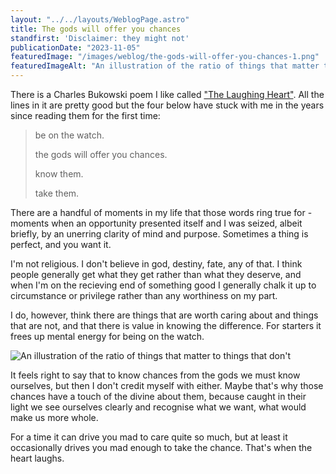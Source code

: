 ```yaml
---
layout: "../../layouts/WeblogPage.astro"
title: The gods will offer you chances
standfirst: 'Disclaimer: they might not'
publicationDate: "2023-11-05"
featuredImage: "/images/weblog/the-gods-will-offer-you-chances-1.png"
featuredImageAlt: "An illustration of the ratio of things that matter to things that don't"
---
```


There is a Charles Bukowski poem I like called ["The Laughing Heart"](https://thebestamericanpoetry.typepad.com/the_best_american_poetry/2008/11/the-laughing-he.html). All the lines in it are pretty good but the four below have stuck with me in the years since reading them for the first time:

> be on the watch.
>
> the gods will offer you chances.
>
> know them.
>
> take them.

There are a handful of moments in my life that those words ring true for - moments when an opportunity presented itself and I was seized, albeit briefly, by an unerring clarity of mind and purpose. Sometimes a thing is perfect, and you want it.

I'm not religious. I don't believe in god, destiny, fate, any of that. I think people generally get what they get rather than what they deserve, and when I'm on the recieving end of something good I generally chalk it up to circumstance or privilege rather than any worthiness on my part.

I do, however, think there are things that are worth caring about and things that are not, and that there is value in knowing the difference. For starters it frees up mental energy for being on the watch.

![An illustration of the ratio of things that matter to things that don't](/images/weblog/the-gods-will-offer-you-chances-1.png)

It feels right to say that to know chances from the gods we must know ourselves, but then I don't credit myself with either. Maybe that's why those chances have a touch of the divine about them, because caught in their light we see ourselves clearly and recognise what we want, what would make us more whole. 

For a time it can drive you mad to care quite so much, but at least it occasionally drives you mad enough to take the chance. That's when the heart laughs.
